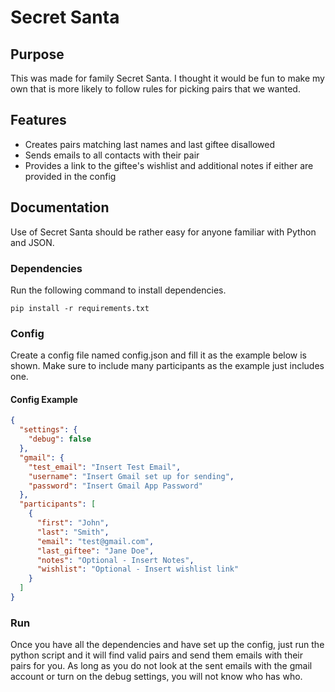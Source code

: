 # Secret Santa

## Purpose

This was made for family Secret Santa. I thought it would be fun to make my own that is more likely to follow rules for picking pairs that we wanted.

## Features

- Creates pairs matching last names and last giftee disallowed
- Sends emails to all contacts with their pair
- Provides a link to the giftee's wishlist and additional notes if either are provided in the config

## Documentation

Use of Secret Santa should be rather easy for anyone familiar with Python and JSON.

### Dependencies

Run the following command to install dependencies.

```
pip install -r requirements.txt
```

### Config

Create a config file named config.json and fill it as the example below is shown. Make sure to include many participants as the example just includes one.

#### Config Example

```json
{
  "settings": {
    "debug": false
  },
  "gmail": {
    "test_email": "Insert Test Email",
    "username": "Insert Gmail set up for sending",
    "password": "Insert Gmail App Password"
  },
  "participants": [
    {
      "first": "John",
      "last": "Smith",
      "email": "test@gmail.com",
      "last_giftee": "Jane Doe",
      "notes": "Optional - Insert Notes",
      "wishlist": "Optional - Insert wishlist link"
    }
  ]
}
```

### Run

Once you have all the dependencies and have set up the config, just run the python script and it will find valid pairs and send them emails with their pairs for you. As long as you do not look at the sent emails with the gmail account or turn on the debug settings, you will not know who has who.
